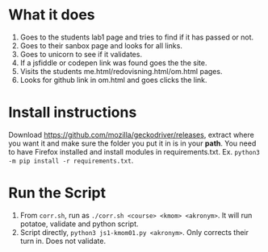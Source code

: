 What it does
==================
1. Goes to the students lab1 page and tries to find if it has passed or not.
2. Goes to their sanbox page and looks for all links.
3. Goes to unicorn to see if it validates.
4. If a jsfiddle or codepen link was found goes the the site.
5. Visits the students me.html/redovisning.html/om.html pages.
6. Looks for github link in om.html and goes clicks the link.

Install instructions
=====================

Download https://github.com/mozilla/geckodriver/releases, extract where you want it and make sure the folder you put it in is in your **path**.
You need to have Firefox installed and install modules in requirements.txt. Ex. `python3 -m pip install -r requirements.txt`.

Run the Script
==========================
1. From `corr.sh`, run as `./corr.sh <course> <kmom> <akronym>`. It will run potatoe, validate and python script.
2. Script directly, `python3 js1-kmom01.py <akronym>`. Only corrects their turn in. Does not validate.